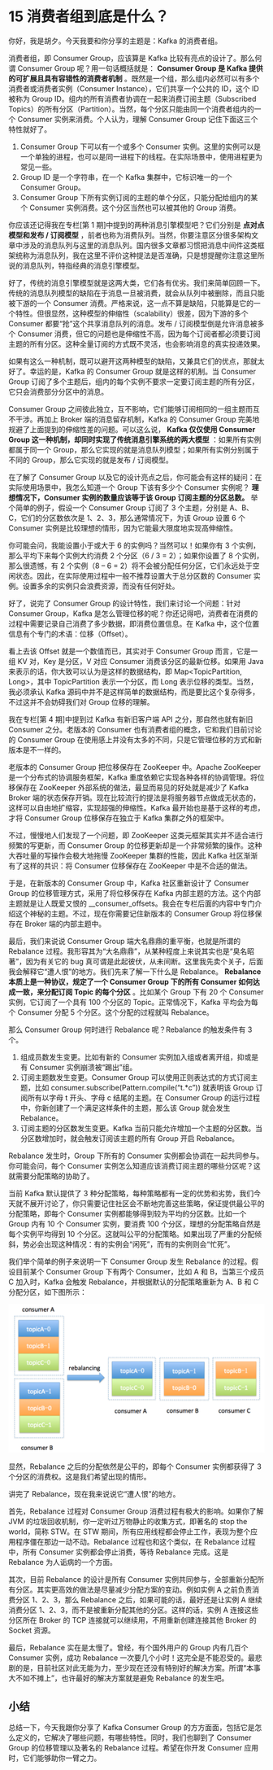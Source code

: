 # 15 消费者组到底是什么？

你好，我是胡夕。今天我要和你分享的主题是：Kafka 的消费者组。

消费者组，即 Consumer Group，应该算是 Kafka 比较有亮点的设计了。那么何谓 Consumer Group 呢？用一句话概括就是： **Consumer Group 是 Kafka 提供的可扩展且具有容错性的消费者机制** 。既然是一个组，那么组内必然可以有多个消费者或消费者实例（Consumer Instance），它们共享一个公共的 ID，这个 ID 被称为 Group ID。组内的所有消费者协调在一起来消费订阅主题（Subscribed Topics）的所有分区（Partition）。当然，每个分区只能由同一个消费者组内的一个 Consumer 实例来消费。个人认为，理解 Consumer Group 记住下面这三个特性就好了。

1. Consumer Group 下可以有一个或多个 Consumer 实例。这里的实例可以是一个单独的进程，也可以是同一进程下的线程。在实际场景中，使用进程更为常见一些。
1. Group ID 是一个字符串，在一个 Kafka 集群中，它标识唯一的一个 Consumer Group。
1. Consumer Group 下所有实例订阅的主题的单个分区，只能分配给组内的某个 Consumer 实例消费。这个分区当然也可以被其他的 Group 消费。

你应该还记得我在专栏\[第 1 期\]中提到的两种消息引擎模型吧？它们分别是 **点对点模型和发布 / 订阅模型** ，前者也称为消费队列。当然，你要注意区分很多架构文章中涉及的消息队列与这里的消息队列。国内很多文章都习惯把消息中间件这类框架统称为消息队列，我在这里不评价这种提法是否准确，只是想提醒你注意这里所说的消息队列，特指经典的消息引擎模型。

好了，传统的消息引擎模型就是这两大类，它们各有优劣。我们来简单回顾一下。传统的消息队列模型的缺陷在于消息一旦被消费，就会从队列中被删除，而且只能被下游的一个 Consumer 消费。严格来说，这一点不算是缺陷，只能算是它的一个特性。但很显然，这种模型的伸缩性（scalability）很差，因为下游的多个 Consumer 都要“抢”这个共享消息队列的消息。发布 / 订阅模型倒是允许消息被多个 Consumer 消费，但它的问题也是伸缩性不高，因为每个订阅者都必须要订阅主题的所有分区。这种全量订阅的方式既不灵活，也会影响消息的真实投递效果。

如果有这么一种机制，既可以避开这两种模型的缺陷，又兼具它们的优点，那就太好了。幸运的是，Kafka 的 Consumer Group 就是这样的机制。当 Consumer Group 订阅了多个主题后，组内的每个实例不要求一定要订阅主题的所有分区，它只会消费部分分区中的消息。

Consumer Group 之间彼此独立，互不影响，它们能够订阅相同的一组主题而互不干涉。再加上 Broker 端的消息留存机制，Kafka 的 Consumer Group 完美地规避了上面提到的伸缩性差的问题。可以这么说， **Kafka 仅仅使用 Consumer Group 这一种机制，却同时实现了传统消息引擎系统的两大模型** ：如果所有实例都属于同一个 Group，那么它实现的就是消息队列模型；如果所有实例分别属于不同的 Group，那么它实现的就是发布 / 订阅模型。

在了解了 Consumer Group 以及它的设计亮点之后，你可能会有这样的疑问：在实际使用场景中，我怎么知道一个 Group 下该有多少个 Consumer 实例呢？ **理想情况下，Consumer 实例的数量应该等于该 Group 订阅主题的分区总数。** 举个简单的例子，假设一个 Consumer Group 订阅了 3 个主题，分别是 A、B、C，它们的分区数依次是 1、2、3，那么通常情况下，为该 Group 设置 6 个 Consumer 实例是比较理想的情形，因为它能最大限度地实现高伸缩性。

你可能会问，我能设置小于或大于 6 的实例吗？当然可以！如果你有 3 个实例，那么平均下来每个实例大约消费 2 个分区（6 / 3 = 2）；如果你设置了 8 个实例，那么很遗憾，有 2 个实例（8 – 6 = 2）将不会被分配任何分区，它们永远处于空闲状态。因此，在实际使用过程中一般不推荐设置大于总分区数的 Consumer 实例。设置多余的实例只会浪费资源，而没有任何好处。

好了，说完了 Consumer Group 的设计特性，我们来讨论一个问题：针对 Consumer Group，Kafka 是怎么管理位移的呢？你还记得吧，消费者在消费的过程中需要记录自己消费了多少数据，即消费位置信息。在 Kafka 中，这个位置信息有个专门的术语：位移（Offset）。

看上去该 Offset 就是一个数值而已，其实对于 Consumer Group 而言，它是一组 KV 对，Key 是分区，V 对应 Consumer 消费该分区的最新位移。如果用 Java 来表示的话，你大致可以认为是这样的数据结构，即 Map\<TopicPartition, Long>，其中 TopicPartition 表示一个分区，而 Long 表示位移的类型。当然，我必须承认 Kafka 源码中并不是这样简单的数据结构，而是要比这个复杂得多，不过这并不会妨碍我们对 Group 位移的理解。

我在专栏\[第 4 期\]中提到过 Kafka 有新旧客户端 API 之分，那自然也就有新旧 Consumer 之分。老版本的 Consumer 也有消费者组的概念，它和我们目前讨论的 Consumer Group 在使用感上并没有太多的不同，只是它管理位移的方式和新版本是不一样的。

老版本的 Consumer Group 把位移保存在 ZooKeeper 中。Apache ZooKeeper 是一个分布式的协调服务框架，Kafka 重度依赖它实现各种各样的协调管理。将位移保存在 ZooKeeper 外部系统的做法，最显而易见的好处就是减少了 Kafka Broker 端的状态保存开销。现在比较流行的提法是将服务器节点做成无状态的，这样可以自由地扩缩容，实现超强的伸缩性。Kafka 最开始也是基于这样的考虑，才将 Consumer Group 位移保存在独立于 Kafka 集群之外的框架中。

不过，慢慢地人们发现了一个问题，即 ZooKeeper 这类元框架其实并不适合进行频繁的写更新，而 Consumer Group 的位移更新却是一个非常频繁的操作。这种大吞吐量的写操作会极大地拖慢 ZooKeeper 集群的性能，因此 Kafka 社区渐渐有了这样的共识：将 Consumer 位移保存在 ZooKeeper 中是不合适的做法。

于是，在新版本的 Consumer Group 中，Kafka 社区重新设计了 Consumer Group 的位移管理方式，采用了将位移保存在 Kafka 内部主题的方法。这个内部主题就是让人既爱又恨的 \_\_consumer_offsets。我会在专栏后面的内容中专门介绍这个神秘的主题。不过，现在你需要记住新版本的 Consumer Group 将位移保存在 Broker 端的内部主题中。

最后，我们来说说 Consumer Group 端大名鼎鼎的重平衡，也就是所谓的 Rebalance 过程。我形容其为“大名鼎鼎”，从某种程度上来说其实也是“臭名昭著”，因为有关它的 bug 真可谓是此起彼伏，从未间断。这里我先卖个关子，后面我会解释它“遭人恨”的地方。我们先来了解一下什么是 Rebalance。 **Rebalance 本质上是一种协议，规定了一个 Consumer Group 下的所有 Consumer 如何达成一致，来分配订阅 Topic 的每个分区** 。比如某个 Group 下有 20 个 Consumer 实例，它订阅了一个具有 100 个分区的 Topic。正常情况下，Kafka 平均会为每个 Consumer 分配 5 个分区。这个分配的过程就叫 Rebalance。

那么 Consumer Group 何时进行 Rebalance 呢？Rebalance 的触发条件有 3 个。

1. 组成员数发生变更。比如有新的 Consumer 实例加入组或者离开组，抑或是有 Consumer 实例崩溃被“踢出”组。
1. 订阅主题数发生变更。Consumer Group 可以使用正则表达式的方式订阅主题，比如 consumer.subscribe(Pattern.compile(“t.\*c”)) 就表明该 Group 订阅所有以字母 t 开头、字母 c 结尾的主题。在 Consumer Group 的运行过程中，你新创建了一个满足这样条件的主题，那么该 Group 就会发生 Rebalance。
1. 订阅主题的分区数发生变更。Kafka 当前只能允许增加一个主题的分区数。当分区数增加时，就会触发订阅该主题的所有 Group 开启 Rebalance。

Rebalance 发生时，Group 下所有的 Consumer 实例都会协调在一起共同参与。你可能会问，每个 Consumer 实例怎么知道应该消费订阅主题的哪些分区呢？这就需要分配策略的协助了。

当前 Kafka 默认提供了 3 种分配策略，每种策略都有一定的优势和劣势，我们今天就不展开讨论了，你只需要记住社区会不断地完善这些策略，保证提供最公平的分配策略，即每个 Consumer 实例都能够得到较为平均的分区数。比如一个 Group 内有 10 个 Consumer 实例，要消费 100 个分区，理想的分配策略自然是每个实例平均得到 10 个分区。这就叫公平的分配策略。如果出现了严重的分配倾斜，势必会出现这种情况：有的实例会“闲死”，而有的实例则会“忙死”。

我们举个简单的例子来说明一下 Consumer Group 发生 Rebalance 的过程。假设目前某个 Consumer Group 下有两个 Consumer，比如 A 和 B，当第三个成员 C 加入时，Kafka 会触发 Rebalance，并根据默认的分配策略重新为 A、B 和 C 分配分区，如下图所示：

![img](assets/2976713957cd4cc8cc796aa64222611b.png)

显然，Rebalance 之后的分配依然是公平的，即每个 Consumer 实例都获得了 3 个分区的消费权。这是我们希望出现的情形。

讲完了 Rebalance，现在我来说说它“遭人恨”的地方。

首先，Rebalance 过程对 Consumer Group 消费过程有极大的影响。如果你了解 JVM 的垃圾回收机制，你一定听过万物静止的收集方式，即著名的 stop the world，简称 STW。在 STW 期间，所有应用线程都会停止工作，表现为整个应用程序僵在那边一动不动。Rebalance 过程也和这个类似，在 Rebalance 过程中，所有 Consumer 实例都会停止消费，等待 Rebalance 完成。这是 Rebalance 为人诟病的一个方面。

其次，目前 Rebalance 的设计是所有 Consumer 实例共同参与，全部重新分配所有分区。其实更高效的做法是尽量减少分配方案的变动。例如实例 A 之前负责消费分区 1、2、3，那么 Rebalance 之后，如果可能的话，最好还是让实例 A 继续消费分区 1、2、3，而不是被重新分配其他的分区。这样的话，实例 A 连接这些分区所在 Broker 的 TCP 连接就可以继续用，不用重新创建连接其他 Broker 的 Socket 资源。

最后，Rebalance 实在是太慢了。曾经，有个国外用户的 Group 内有几百个 Consumer 实例，成功 Rebalance 一次要几个小时！这完全是不能忍受的。最悲剧的是，目前社区对此无能为力，至少现在还没有特别好的解决方案。所谓“本事大不如不摊上”，也许最好的解决方案就是避免 Rebalance 的发生吧。

## 小结

总结一下，今天我跟你分享了 Kafka Consumer Group 的方方面面，包括它是怎么定义的，它解决了哪些问题，有哪些特性。同时，我们也聊到了 Consumer Group 的位移管理以及著名的 Rebalance 过程。希望在你开发 Consumer 应用时，它们能够助你一臂之力。
